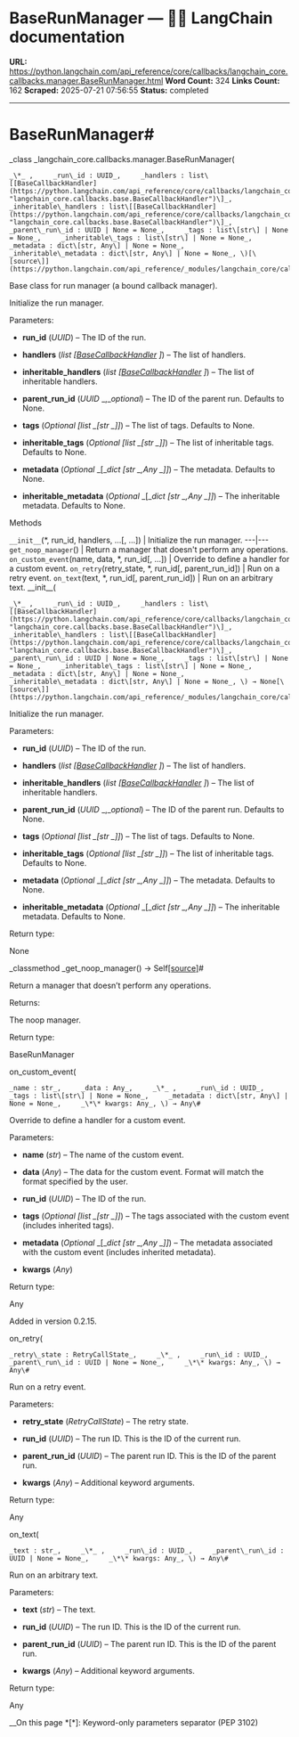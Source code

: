 # BaseRunManager — 🦜🔗 LangChain  documentation

**URL:** https://python.langchain.com/api_reference/core/callbacks/langchain_core.callbacks.manager.BaseRunManager.html
**Word Count:** 324
**Links Count:** 162
**Scraped:** 2025-07-21 07:56:55
**Status:** completed

---

# BaseRunManager\#

_class _langchain\_core.callbacks.manager.BaseRunManager\(

    _\*_ ,     _run\_id : UUID_,     _handlers : list\[[BaseCallbackHandler](https://python.langchain.com/api_reference/core/callbacks/langchain_core.callbacks.base.BaseCallbackHandler.html#langchain_core.callbacks.base.BaseCallbackHandler "langchain_core.callbacks.base.BaseCallbackHandler")\]_,     _inheritable\_handlers : list\[[BaseCallbackHandler](https://python.langchain.com/api_reference/core/callbacks/langchain_core.callbacks.base.BaseCallbackHandler.html#langchain_core.callbacks.base.BaseCallbackHandler "langchain_core.callbacks.base.BaseCallbackHandler")\]_,     _parent\_run\_id : UUID | None = None_,     _tags : list\[str\] | None = None_,     _inheritable\_tags : list\[str\] | None = None_,     _metadata : dict\[str, Any\] | None = None_,     _inheritable\_metadata : dict\[str, Any\] | None = None_, \)[\[source\]](https://python.langchain.com/api_reference/_modules/langchain_core/callbacks/manager.html#BaseRunManager)\#     

Base class for run manager \(a bound callback manager\).

Initialize the run manager.

Parameters:     

  * **run\_id** \(_UUID_\) – The ID of the run.

  * **handlers** \(_list_ _\[_[_BaseCallbackHandler_](https://python.langchain.com/api_reference/core/callbacks/langchain_core.callbacks.base.BaseCallbackHandler.html#langchain_core.callbacks.base.BaseCallbackHandler "langchain_core.callbacks.base.BaseCallbackHandler") _\]_\) – The list of handlers.

  * **inheritable\_handlers** \(_list_ _\[_[_BaseCallbackHandler_](https://python.langchain.com/api_reference/core/callbacks/langchain_core.callbacks.base.BaseCallbackHandler.html#langchain_core.callbacks.base.BaseCallbackHandler "langchain_core.callbacks.base.BaseCallbackHandler") _\]_\) – The list of inheritable handlers.

  * **parent\_run\_id** \(_UUID_ _,__optional_\) – The ID of the parent run. Defaults to None.

  * **tags** \(_Optional_ _\[__list_ _\[__str_ _\]__\]_\) – The list of tags. Defaults to None.

  * **inheritable\_tags** \(_Optional_ _\[__list_ _\[__str_ _\]__\]_\) – The list of inheritable tags. Defaults to None.

  * **metadata** \(_Optional_ _\[__dict_ _\[__str_ _,__Any_ _\]__\]_\) – The metadata. Defaults to None.

  * **inheritable\_metadata** \(_Optional_ _\[__dict_ _\[__str_ _,__Any_ _\]__\]_\) – The inheritable metadata. Defaults to None.

Methods

`__init__`\(\*, run\_id, handlers, ...\[, ...\]\) | Initialize the run manager.   ---|---   `get_noop_manager`\(\) | Return a manager that doesn't perform any operations.   `on_custom_event`\(name, data, \*, run\_id\[, ...\]\) | Override to define a handler for a custom event.   `on_retry`\(retry\_state, \*, run\_id\[, parent\_run\_id\]\) | Run on a retry event.   `on_text`\(text, \*, run\_id\[, parent\_run\_id\]\) | Run on an arbitrary text.      \_\_init\_\_\(

    _\*_ ,     _run\_id : UUID_,     _handlers : list\[[BaseCallbackHandler](https://python.langchain.com/api_reference/core/callbacks/langchain_core.callbacks.base.BaseCallbackHandler.html#langchain_core.callbacks.base.BaseCallbackHandler "langchain_core.callbacks.base.BaseCallbackHandler")\]_,     _inheritable\_handlers : list\[[BaseCallbackHandler](https://python.langchain.com/api_reference/core/callbacks/langchain_core.callbacks.base.BaseCallbackHandler.html#langchain_core.callbacks.base.BaseCallbackHandler "langchain_core.callbacks.base.BaseCallbackHandler")\]_,     _parent\_run\_id : UUID | None = None_,     _tags : list\[str\] | None = None_,     _inheritable\_tags : list\[str\] | None = None_,     _metadata : dict\[str, Any\] | None = None_,     _inheritable\_metadata : dict\[str, Any\] | None = None_, \) → None[\[source\]](https://python.langchain.com/api_reference/_modules/langchain_core/callbacks/manager.html#BaseRunManager.__init__)\#     

Initialize the run manager.

Parameters:     

  * **run\_id** \(_UUID_\) – The ID of the run.

  * **handlers** \(_list_ _\[_[_BaseCallbackHandler_](https://python.langchain.com/api_reference/core/callbacks/langchain_core.callbacks.base.BaseCallbackHandler.html#langchain_core.callbacks.base.BaseCallbackHandler "langchain_core.callbacks.base.BaseCallbackHandler") _\]_\) – The list of handlers.

  * **inheritable\_handlers** \(_list_ _\[_[_BaseCallbackHandler_](https://python.langchain.com/api_reference/core/callbacks/langchain_core.callbacks.base.BaseCallbackHandler.html#langchain_core.callbacks.base.BaseCallbackHandler "langchain_core.callbacks.base.BaseCallbackHandler") _\]_\) – The list of inheritable handlers.

  * **parent\_run\_id** \(_UUID_ _,__optional_\) – The ID of the parent run. Defaults to None.

  * **tags** \(_Optional_ _\[__list_ _\[__str_ _\]__\]_\) – The list of tags. Defaults to None.

  * **inheritable\_tags** \(_Optional_ _\[__list_ _\[__str_ _\]__\]_\) – The list of inheritable tags. Defaults to None.

  * **metadata** \(_Optional_ _\[__dict_ _\[__str_ _,__Any_ _\]__\]_\) – The metadata. Defaults to None.

  * **inheritable\_metadata** \(_Optional_ _\[__dict_ _\[__str_ _,__Any_ _\]__\]_\) – The inheritable metadata. Defaults to None.

Return type:     

None

_classmethod _get\_noop\_manager\(\) → Self[\[source\]](https://python.langchain.com/api_reference/_modules/langchain_core/callbacks/manager.html#BaseRunManager.get_noop_manager)\#     

Return a manager that doesn’t perform any operations.

Returns:     

The noop manager.

Return type:     

BaseRunManager

on\_custom\_event\(

    _name : str_,     _data : Any_,     _\*_ ,     _run\_id : UUID_,     _tags : list\[str\] | None = None_,     _metadata : dict\[str, Any\] | None = None_,     _\*\* kwargs: Any_, \) → Any\#     

Override to define a handler for a custom event.

Parameters:     

  * **name** \(_str_\) – The name of the custom event.

  * **data** \(_Any_\) – The data for the custom event. Format will match the format specified by the user.

  * **run\_id** \(_UUID_\) – The ID of the run.

  * **tags** \(_Optional_ _\[__list_ _\[__str_ _\]__\]_\) – The tags associated with the custom event \(includes inherited tags\).

  * **metadata** \(_Optional_ _\[__dict_ _\[__str_ _,__Any_ _\]__\]_\) – The metadata associated with the custom event \(includes inherited metadata\).

  * **kwargs** \(_Any_\)

Return type:     

Any

Added in version 0.2.15.

on\_retry\(

    _retry\_state : RetryCallState_,     _\*_ ,     _run\_id : UUID_,     _parent\_run\_id : UUID | None = None_,     _\*\* kwargs: Any_, \) → Any\#     

Run on a retry event.

Parameters:     

  * **retry\_state** \(_RetryCallState_\) – The retry state.

  * **run\_id** \(_UUID_\) – The run ID. This is the ID of the current run.

  * **parent\_run\_id** \(_UUID_\) – The parent run ID. This is the ID of the parent run.

  * **kwargs** \(_Any_\) – Additional keyword arguments.

Return type:     

Any

on\_text\(

    _text : str_,     _\*_ ,     _run\_id : UUID_,     _parent\_run\_id : UUID | None = None_,     _\*\* kwargs: Any_, \) → Any\#     

Run on an arbitrary text.

Parameters:     

  * **text** \(_str_\) – The text.

  * **run\_id** \(_UUID_\) – The run ID. This is the ID of the current run.

  * **parent\_run\_id** \(_UUID_\) – The parent run ID. This is the ID of the parent run.

  * **kwargs** \(_Any_\) – Additional keyword arguments.

Return type:     

Any

__On this page   *[\*]: Keyword-only parameters separator (PEP 3102)